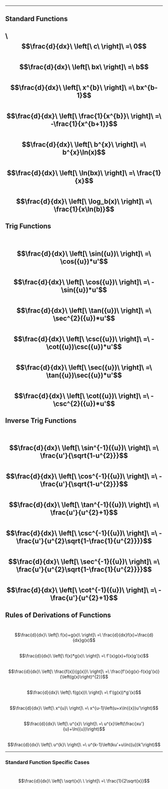 
---
## Standard Functions
\ 
$$\frac{d}{dx}\ \left[\ c\ \right]\ =\ 0$$
\
$$\frac{d}{dx}\ \left[\ bx\ \right]\ =\ b$$
\
$$\frac{d}{dx}\ \left[\ x^{b}\ \right]\ =\ bx^{b-1}$$
\
$$\frac{d}{dx}\ \left[\ \frac{1}{x^{b}}\ \right]\ =\ -\frac{1}{x^{b+1}}$$
\
$$\frac{d}{dx}\ \left[\ b^{x}\ \right]\ =\ b^{x}\ln(x)$$
\
$$\frac{d}{dx}\ \left[\ \ln(bx)\ \right]\ =\ \frac{1}{x}$$
\
$$\frac{d}{dx}\ \left[\ \log_b(x)\ \right]\ =\ \frac{1}{x\ln(b)}$$
---
## Trig Functions
\
$$\frac{d}{dx}\ \left[\ \sin({u})\ \right]\ =\ \cos({u})*u'$$
\
$$\frac{d}{dx}\ \left[\ \cos({u})\ \right]\ =\ -\sin({u})*u'$$
\
$$\frac{d}{dx}\ \left[\ \tan({u})\ \right]\ =\ \sec^{2}({u})*u'$$
\
$$\frac{d}{dx}\ \left[\ \csc({u})\ \right]\ =\ -\cot({u})\csc({u})*u'$$
\
$$\frac{d}{dx}\ \left[\ \sec({u})\ \right]\ =\ \tan({u})\sec({u})*u'$$
\
$$\frac{d}{dx}\ \left[\ \cot({u})\ \right]\ =\ -\csc^{2}({u})*u'$$
---
## Inverse Trig Functions
\
$$\frac{d}{dx}\ \left[\ \sin^{-1}({u})\ \right]\ =\ \frac{u'}{\sqrt{1-u^{2}}}$$
\
$$\frac{d}{dx}\ \left[\ \cos^{-1}({u})\ \right]\ =\ -\frac{u'}{\sqrt{1-u^{2}}}$$
\
$$\frac{d}{dx}\ \left[\ \tan^{-1}({u})\ \right]\ =\ \frac{u'}{u^{2}+1}$$
\
$$\frac{d}{dx}\ \left[\ \csc^{-1}({u})\ \right]\ =\ -\frac{u'}{u^{2}\sqrt{1-\frac{1}{u^{2}}}}$$
\
$$\frac{d}{dx}\ \left[\ \sec^{-1}({u})\ \right]\ =\ \frac{u'}{u^{2}\sqrt{1-\frac{1}{u^{2}}}}$$
\
$$\frac{d}{dx}\ \left[\ \cot^{-1}({u})\ \right]\ =\ -\frac{u'}{u^{2}+1}$$
---
## Rules of Derivations of Functions
\
$$\frac{d}{dx}\ \left[\ f(x)+g(x)\ \right]\ =\ \frac{d}{dx}f(x)+\frac{d}{dx}g(x)$$
\
$$\frac{d}{dx}\ \left[\ f(x)*g(x)\ \right]\ =\ f'(x)g(x)+f(x)g'(x)$$
\
$$\frac{d}{dx}\ \left[\ \frac{f(x)}{g(x)}\ \right]\ =\ \frac{f'(x)g(x)-f(x)g'(x)}{\left(g(x)\right)^{2}}$$
\
$$\frac{d}{dx}\ \left[\ f(g(x))\ \right]\ =\ f'(g(x))*g'(x)$$
\
$$\frac{d}{dx}\ \left[\ x^{u}\ \right]\ =\ x^{u-1}\left(u+x\ln({x})u'\right)$$
\
$$\frac{d}{dx}\ \left[\ u^{x}\ \right]\ =\ u^{x}\left(\frac{xu'}{u}+\ln({u})\right)$$
\
$$\frac{d}{dx}\ \left[\ u^{k}\ \right]\ =\ u^{k-1}\left(ku'+u\ln({u})k'\right)$$

---
### Standard Function Specific Cases
\
$$\frac{d}{dx}\ \left[\ \sqrt{x}\ \ \right]\ =\ \frac{1}{2\sqrt{x}}$$
